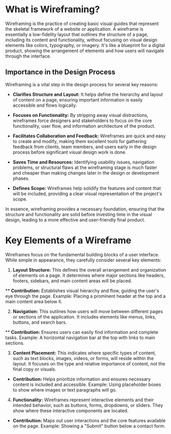 # What is Wireframing?
Wireframing is the practice of creating basic visual guides that represent the skeletal framework of a website or application. A wireframe is essentially a low-fidelity layout that outlines the structure of a page, including its content and functionality, without focusing on visual design elements like colors, typography, or imagery. It's like a blueprint for a digital product, showing the arrangement of elements and how users will navigate through the interface.

## Importance in the Design Process

Wireframing is a vital step in the design process for several key reasons:

* **Clarifies Structure and Layout:** It helps define the hierarchy and layout of content on a page, ensuring important information is easily accessible and flows logically.

* **Focuses on Functionality:** By stripping away visual distractions, wireframes force designers and stakeholders to focus on the core functionality, user flow, and information architecture of the product.

* **Facilitates Collaboration and Feedback:** Wireframes are quick and easy to create and modify, making them excellent tools for gathering feedback from clients, team members, and users early in the design process before significant visual design work is done.

* **Saves Time and Resources:** Identifying usability issues, navigation problems, or structural flaws at the wireframing stage is much faster and cheaper than making changes later in the design or development phases.

* **Defines Scope:** Wireframes help solidify the features and content that will be included, providing a clear visual representation of the project's scope.

In essence, wireframing provides a necessary foundation, ensuring that the structure and functionality are solid before investing time in the visual design, leading to a more effective and user-friendly final product.

# Key Elements of a Wireframe
Wireframes focus on the fundamental building blocks of a user interface. While simple in appearance, they carefully consider several key elements:

1. **Layout Structure:** This defines the overall arrangement and organization of elements on a page. It determines where major sections like headers, footers, sidebars, and main content areas will be placed.

** **Contribution:** Establishes visual hierarchy and flow, guiding the user's eye through the page. Example: Placing a prominent header at the top and a main content area below it.

2. **Navigation:** This outlines how users will move between different pages or sections of the application. It includes elements like menus, links, buttons, and search bars.

** **Contribution:** Ensures users can easily find information and complete tasks. Example: A horizontal navigation bar at the top with links to main sections.

3. **Content Placement:** This indicates where specific types of content, such as text blocks, images, videos, or forms, will reside within the layout. It focuses on the type and relative importance of content, not the final copy or visuals.

* **Contribution:** Helps prioritize information and ensures necessary content is included and accessible. Example: Using placeholder boxes to show where images or text paragraphs will go.

4. **Functionality:** Wireframes represent interactive elements and their intended behavior, such as buttons, forms, dropdowns, or sliders. They show where these interactive components are located.

* **Contribution:** Maps out user interactions and the core features available on the page. Example: Showing a "Submit" button below a contact form.



